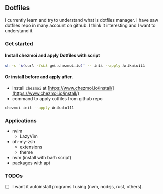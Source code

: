 ## Dotfiles

I currently learn and try to understand what is dotfiles manager. I have saw dotfiles repo in many account on github. I think it interesting and I want to understand it.

### Get started

#### Install chezmoi and apply Dotfiles with script 

```bash
sh -c "$(curl -fsLS get.chezmoi.io)" -- init --apply Arikato111
```
#### Or install before and apply after.

- install `chezmoi` at [https://www.chezmoi.io/install/](https://www.chezmoi.io/install/)
- command to apply dotfiles from github repo

```bash
chezmoi init --apply Arikato111
```

### Applications

- nvim
    - LazyVim
- oh-my-zsh 
    - extensions
    - theme
- nvm (install with bash script)
- packages with apt

### TODOs

- [ ] I want it autoinstall programs I using (nvm, nodejs, rust, others). 